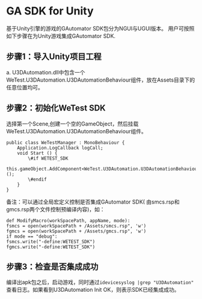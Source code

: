 # GA SDK for Unity

基于Unity引擎的游戏的GAutomator SDK包分为NGUI与UGUI版本。
用户可按照如下步骤在为Unity游戏集成GAutomator SDK.

## 步骤1：导入Unity项目工程
a. U3DAutomation.dll中包含一个WeTest.U3DAutomation.U3DAutomationBehaviour组件，放在Assets目录下的任意位置均可。

## 步骤2：初始化WeTest SDK
选择第一个Scene,创建一个空的GameObject，然后挂载WeTest.U3DAutomation.U3DAutomationBehaviour组件。

	public class WeTestManager : MonoBehaviour {
		Application.LogCallback logCall;
		void Start () {
			\#if WETEST_SDK
			this.gameObject.AddComponent<WeTest.U3DAutomation.U3DAutomationBehaviour>();
			\#endif
		}
	}
备注：可以通过全局宏定义控制是否集成GAutomator SDK( 由smcs.rsp和gmcs.rsp两个文件控制预编译内容)，如：

	def ModifyMacro(workSpacePath, appName, mode):
	fsmcs = open(workSpacePath + /Assets/smcs.rsp", 'w')
	fgmcs = open(workSpacePath + /Assets/gmcs.rsp", 'w')
	if mode == "debug":
	fsmcs.write("-define:WETEST_SDK")
	fgmcs.write("-define:WETEST_SDK")
## 步骤3：检查是否集成成功
编译出apk包之后，启动游戏，同时通过`idevicesyslog |grep "U3DAutomation"`
查看日志。如果看到U3DAutomation Init OK，则表示SDK已经集成成功。
